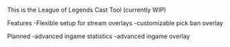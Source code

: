 This is the League of Legends Cast Tool (currently WIP)

Features
	-Flexible setup for stream overlays
	-customizable pick ban overlay


Planned
	-advanced ingame statistics
	-advanced ingame overlay
